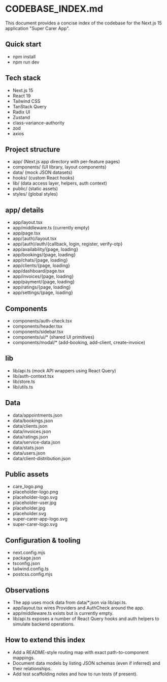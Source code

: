 # CODEBASE_INDEX.md

This document provides a concise index of the codebase for the Next.js 15 application "Super Carer App".

## Quick start
- npm install
- npm run dev

## Tech stack
- Next.js 15
- React 19
- Tailwind CSS
- TanStack Query
- Radix UI
- Zustand
- class-variance-authority
- zod
- axios

## Project structure
- app/ (Next.js app directory with per-feature pages)
- components/ (UI library, layout components)
- data/ (mock JSON datasets)
- hooks/ (custom React hooks)
- lib/ (data access layer, helpers, auth context)
- public/ (static assets)
- styles/ (global styles)

## app/ details
- app/layout.tsx
- app/middleware.ts (currently empty)
- app/page.tsx
- app/(auth)/layout.tsx
- app/(auth)/auth/{callback, login, register, verify-otp}
- app/availability/{page, loading}
- app/bookings/{page, loading}
- app/chats/{page, loading}
- app/clients/{page, loading}
- app/dashboard/page.tsx
- app/invoices/{page, loading}
- app/payment/{page, loading}
- app/ratings/{page, loading}
- app/settings/{page, loading}

## Components
- components/auth-check.tsx
- components/header.tsx
- components/sidebar.tsx
- components/ui/* (shared UI primitives)
- components/modal/* (add-booking, add-client, create-invoice)

## lib
- lib/api.ts (mock API wrappers using React Query)
- lib/auth-context.tsx
- lib/store.ts
- lib/utils.ts

## Data
- data/appointments.json
- data/bookings.json
- data/clients.json
- data/invoices.json
- data/ratings.json
- data/service-data.json
- data/stats.json
- data/users.json
- data/client-distribution.json

## Public assets
- care_logo.png
- placeholder-logo.png
- placeholder-logo.svg
- placeholder-user.jpg
- placeholder.jpg
- placeholder.svg
- super-carer-app-logo.svg
- super-carer-logo.svg

## Configuration & tooling
- next.config.mjs
- package.json
- tsconfig.json
- tailwind.config.ts
- postcss.config.mjs

## Observations
- The app uses mock data from data/*.json via lib/api.ts.
- app/layout.tsx wires Providers and AuthCheck around the app.
- app/middleware.ts exists but is currently empty.
- lib/api.ts exposes a number of React Query hooks and auth helpers to simulate backend operations.

## How to extend this index
- Add a README-style routing map with exact path-to-component mappings.
- Document data models by listing JSON schemas (even if inferred) and their relationships.
- Add test scaffolding notes and how to run tests (if present).